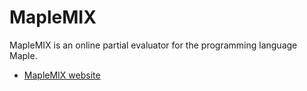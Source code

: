 MapleMIX
========

MapleMIX is an online partial evaluator for the programming language Maple.

* [MapleMIX website](https://mikekucera.github.io/MapleMIX)

